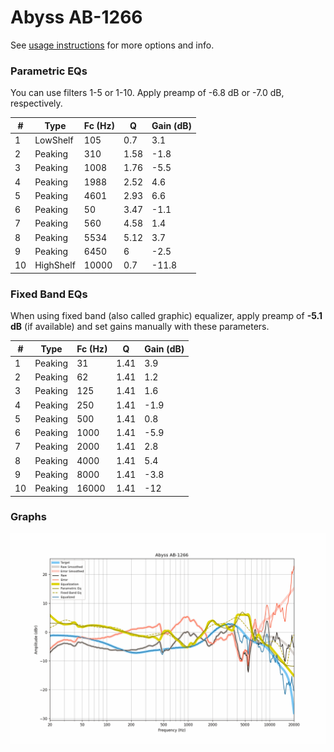 # Abyss AB-1266
See [usage instructions](https://github.com/jaakkopasanen/AutoEq#usage) for more options and info.

### Parametric EQs
You can use filters 1-5 or 1-10. Apply preamp of -6.8 dB or -7.0 dB, respectively.

|   # | Type      |   Fc (Hz) |    Q |   Gain (dB) |
|-----|-----------|-----------|------|-------------|
|   1 | LowShelf  |       105 | 0.7  |         3.1 |
|   2 | Peaking   |       310 | 1.58 |        -1.8 |
|   3 | Peaking   |      1008 | 1.76 |        -5.5 |
|   4 | Peaking   |      1988 | 2.52 |         4.6 |
|   5 | Peaking   |      4601 | 2.93 |         6.6 |
|   6 | Peaking   |        50 | 3.47 |        -1.1 |
|   7 | Peaking   |       560 | 4.58 |         1.4 |
|   8 | Peaking   |      5534 | 5.12 |         3.7 |
|   9 | Peaking   |      6450 | 6    |        -2.5 |
|  10 | HighShelf |     10000 | 0.7  |       -11.8 |

### Fixed Band EQs
When using fixed band (also called graphic) equalizer, apply preamp of **-5.1 dB** (if available) and set gains manually with these parameters.

|   # | Type    |   Fc (Hz) |    Q |   Gain (dB) |
|-----|---------|-----------|------|-------------|
|   1 | Peaking |        31 | 1.41 |         3.9 |
|   2 | Peaking |        62 | 1.41 |         1.2 |
|   3 | Peaking |       125 | 1.41 |         1.6 |
|   4 | Peaking |       250 | 1.41 |        -1.9 |
|   5 | Peaking |       500 | 1.41 |         0.8 |
|   6 | Peaking |      1000 | 1.41 |        -5.9 |
|   7 | Peaking |      2000 | 1.41 |         2.8 |
|   8 | Peaking |      4000 | 1.41 |         5.4 |
|   9 | Peaking |      8000 | 1.41 |        -3.8 |
|  10 | Peaking |     16000 | 1.41 |       -12   |

### Graphs
![](./Abyss%20AB-1266.png)

